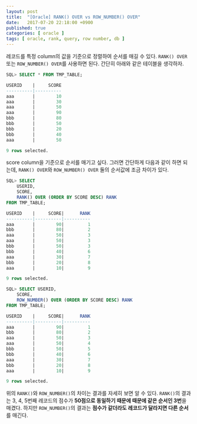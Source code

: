 ```yaml
---
layout: post
title:  "[Oracle] RANK() OVER vs ROW_NUMBER() OVER"
date:   2017-07-20 22:18:00 +0900
published: true
categories: [ oracle ]
tags: [ oracle, rank, query, row number, db ]
---
```


레코드를 특정 column의 값을 기준으로 정렬하여 순서를 매길 수 있다. `RANK() OVER` 또는 `ROW_NUMBER() OVER`를 사용하면 된다. 간단히 아래와 같은 테이블을 생각하자.

```sql
SQL> SELECT * FROM TMP_TABLE;

USERID    |     SCORE
----------|----------
aaa       |        10
aaa       |        30
aaa       |        50
aaa       |        90
bbb       |        80
bbb       |        50
bbb       |        20
bbb       |        40
aaa       |        50

9 rows selected.
```

score column을 기준으로 순서를 매기고 싶다. 그러면 간단하게 다음과 같이 하면 되는데, `RANK() OVER`와 `ROW_NUMBER() OVER` 둘의 순서값에 조금 차이가 있다.

```sql
SQL> SELECT
    USERID,
    SCORE,
    RANK() OVER (ORDER BY SCORE DESC) RANK
FROM TMP_TABLE;

USERID    |     SCORE|      RANK
----------|----------|----------
aaa       |        90|         1
bbb       |        80|         2
aaa       |        50|         3
aaa       |        50|         3
bbb       |        50|         3
bbb       |        40|         6
aaa       |        30|         7
bbb       |        20|         8
aaa       |        10|         9

9 rows selected.
```

```sql
SQL> SELECT USERID,
    SCORE,
    ROW_NUMBER() OVER (ORDER BY SCORE DESC) RANK
FROM TMP_TABLE;

USERID    |     SCORE|      RANK
----------|----------|----------
aaa       |        90|         1
bbb       |        80|         2
aaa       |        50|         3
aaa       |        50|         4
bbb       |        50|         5
bbb       |        40|         6
aaa       |        30|         7
bbb       |        20|         8
aaa       |        10|         9

9 rows selected.
```

위의 `RANK()`와 `ROW_NUMBER()`의 차이는 결과를 자세히 보면 알 수 있다. `RANK()`의 결과는 3, 4, 5번째 레코드의 점수가 **50점으로 동일하기 때문에 때문에 같은 순서인 3번**을 매겼다. 하지만 `ROW_NUMBER()`의 결과는 **점수가 같더라도 레코드가 달라지면 다른 순서**를 매긴다.
